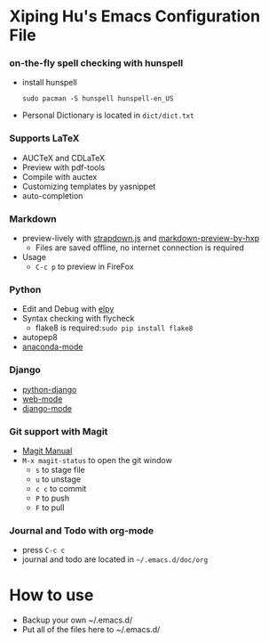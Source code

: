 # Xiping Hu's Emacs Configuration File

### on-the-fly spell checking with hunspell

* install hunspell

	`sudo pacman -S hunspell hunspell-en_US`

* Personal Dictionary is located in `dict/dict.txt`
	
### Supports LaTeX
  * AUCTeX and CDLaTeX
  * Preview with pdf-tools
  * Compile with auctex
  * Customizing templates by yasnippet
  * auto-completion
  
### Markdown
  * preview-lively with [strapdown.js](http://strapdownjs.com/) and [markdown-preview-by-hxp](https://github.com/XipingHu/markdown-preview-by-hxp.git)
	* Files are saved offline, no internet connection is required
  * Usage
      * `C-c p` to preview in FireFox
	

### Python
* Edit and Debug with [elpy](https://github.com/jorgenschaefer/elpy)
* Syntax checking with flycheck
  * flake8 is required:`sudo pip install flake8`
* autopep8
* [anaconda-mode](https://github.com/pythonic-emacs/anaconda-mode)


### Django
* [python-django](https://github.com/fgallina/python-django.el)
* [web-mode](https://github.com/fxbois/web-mode)
* [django-mode](https://github.com/myfreeweb/django-mode)

### Git support with Magit
* [Magit Manual](https://www.emacswiki.org/emacs/Magit)
* `M-x magit-status` to open the git window
  * `s` to stage file
  * `u` to unstage
  * `c c` to commit
  * `P` to push
  * `F` to pull
### Journal and Todo with org-mode
  * press `C-c c`
  * journal and todo are located in `~/.emacs.d/doc/org`

# How to use
* Backup your own ~/.emacs.d/
* Put all of the files here to ~/.emacs.d/

